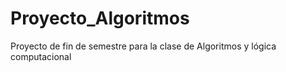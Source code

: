 # Proyecto_Algoritmos
Proyecto de fin de semestre para la clase de Algoritmos y lógica computacional
